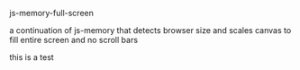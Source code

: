 js-memory-full-screen

a continuation of js-memory that detects browser size and scales canvas to
fill entire screen and no scroll bars

this is a test
